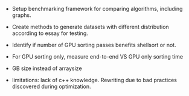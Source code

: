 - Setup benchmarking framework for comparing algorithms, including graphs.
- Create methods to generate datasets with different distribution according to essay for testing.
- Identify if number of GPU sorting passes benefits shellsort or not.
- For GPU sorting only, measure end-to-end VS GPU only sorting time
- GB size instead of arraysize

- limitations: lack of c++ knowledge. Rewriting due to bad practices discovered during optimization.